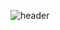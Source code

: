 ![header](https://capsule-render.vercel.app/api?type=waving&color=auto&height=300&section=header&text=Welcome%20to-nl-yeosu623's%20Playground&fontSize=60)

